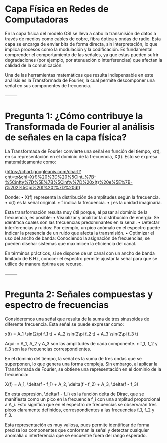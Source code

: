 # Capa Física en Redes de Computadoras

En la capa física del modelo OSI se lleva a cabo la transmisión de datos a través de medios como cables de cobre, fibra óptica y ondas de radio. Esta capa se encarga de enviar bits de forma directa, sin interpretación, lo que implica procesos como la modulación y la codificación. Es fundamental comprender el comportamiento de las señales, ya que estas pueden sufrir degradaciones (por ejemplo, por atenuación o interferencias) que afectan la calidad de la comunicación.

Una de las herramientas matemáticas que resulta indispensable en este análisis es la Transformada de Fourier, la cual permite descomponer una señal en sus componentes de frecuencia.

⸻

# Pregunta 1: ¿Cómo contribuye la Transformada de Fourier al análisis de señales en la capa física?

La Transformada de Fourier convierte una señal en función del tiempo, x(t), en su representación en el dominio de la frecuencia, X(f). Esto se expresa matemáticamente como:

(https://chart.googleapis.com/chart?cht=tx&chl=X(f)%20%3D%20%5Cint_%7B-%5Cinfty%7D%5E%7B%5Cinfty%7D%20x(t)%20e%5E%7B-j%202%5Cpi%20f%20t%7D%20dt)

Donde:
	•	X(f) representa la distribución de amplitudes según la frecuencia.
	•	x(t) es la señal original.
	•	f indica la frecuencia.
	•	j es la unidad imaginaria.

Esta transformación resulta muy útil porque, al pasar al dominio de la frecuencia, es posible:
	•	Visualizar y analizar la distribución de energía: Se identifica cuáles son las frecuencias predominantes en la señal.
	•	Detectar interferencias y ruidos: Por ejemplo, un pico anómalo en el espectro puede indicar la presencia de un ruido que afecta la transmisión.
	•	Optimizar el uso del ancho de banda: Conociendo la asignación de frecuencias, se pueden diseñar sistemas que maximicen la eficiencia del canal.

En términos prácticos, si se dispone de un canal con un ancho de banda limitado de B Hz, conocer el espectro permite ajustar la señal para que se utilice de manera óptima ese recurso.

⸻

# Pregunta 2: Señales compuestas y espectro de frecuencias

Consideremos una señal que resulta de la suma de tres sinusoides de diferente frecuencia. Esta señal se puede expresar como:

x(t) = A_1 \sin(2\pi f_1 t) + A_2 \sin(2\pi f_2 t) + A_3 \sin(2\pi f_3 t)

Aquí:
	•	A_1, A_2 y A_3 son las amplitudes de cada componente.
	•	f_1, f_2 y f_3 son las frecuencias correspondientes.

En el dominio del tiempo, la señal es la suma de tres ondas que se superponen, lo que genera una forma compleja. Sin embargo, al aplicar la Transformada de Fourier, se obtiene una representación en el dominio de la frecuencia:

X(f) = A_1\, \delta(f - f_1) + A_2\, \delta(f - f_2) + A_3\, \delta(f - f_3)

En esta expresión, \delta(f - f_i) es la función delta de Dirac, que se manifiesta como un pico en la frecuencia f_i con una amplitud proporcional a A_i. Esto significa que en el espectro de frecuencias se observarán tres picos claramente definidos, correspondientes a las frecuencias f_1, f_2 y f_3.

Esta representación es muy valiosa, pues permite identificar de forma precisa los componentes que conforman la señal y detectar cualquier anomalía o interferencia que se encuentre fuera del rango esperado.
